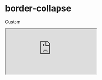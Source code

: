---
---

# border-collapse

Custom

<div class="iframe_code"><iframe src="https://lstyle.larico.net/dist/border-collapse.css" allowfullscreen></iframe></div>
